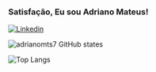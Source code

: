 ### Satisfação, Eu sou Adriano Mateus!

[![Linkedin](https://img.shields.io/badge/LinkedIn-0077B5?style=for-the-badge&logo=linkedin&logoColor=white)](https://www.linkedin.com/in/adrianomts7/)

![adrianomts7 GitHub states](https://github-readme-stats.vercel.app/api?username=adrianomts7&show_icons=true&theme=onecard)

![Top Langs](https://github-readme-stats.vercel.app/api/top-langs/?username=adrianomts7&layout=compact)

    
    
